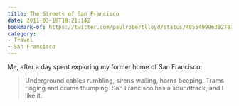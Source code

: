 ```yaml
---
title: The Streets of San Francisco
date: 2011-03-18T18:21:14Z
bookmark-of: https://twitter.com/paulrobertlloyd/status/48554999638278144
category:
- Travel
- San Francisco
---
```

Me, after a day spent exploring my former home of San Francisco:

> Underground cables rumbling, sirens wailing, horns beeping. Trams ringing and drums thumping. San Francisco has a soundtrack, and I like it.
